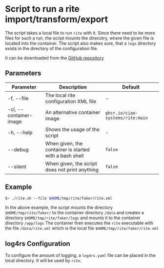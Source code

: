 # Script to run a rite import/transform/export
The script takes a local file to run `rite` with it. Since there need to be more files for such a run, the script mounts the direcotry, where the given file is located into the container.
The script also makes sure, that a `logs` directory exists in the directory of the configuration file.

It can be downloaded from the [GitHub repository](https://github.com/CIAO-systems/rite/blob/main/rite.sh)

## Parameters
| Parameter | Description | Default |
| --- | --- | --- |
| -f, --file | The local rite configuration XML file | - |
| -ci, --container-image | An alternative container image | `ghcr.io/ciao-systems/rite:main` |
| -h, --help | Shows the usage of the script | - |
| --debug | When given, the container is started with a bash shell | `false` |
| --silent | When given, the script does not print anything | `false` |

## Example
```bash
$> ./rite.sh --file $HOME/tmp/rite/faker/rite.xml
```
In the above example, the script mounts the directory `$HOME/tmp/rite/faker/` to the container directory `/data` and creates a directory `$HOME/tmp/rite/faker/logs` and mounts it to the container directory `/app/logs`
The container then executes the `rite` executable with the file `/data/rite.xml` which is the local file `$HOME/tmp/rite/faker/rite.xml`

## log4rs Configuration
To configure the amount of logging, a `log4rs.yaml` file can be placed in the local directory. It will be used by `rite`.
